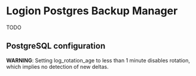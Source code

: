 # Logion Postgres Backup Manager

TODO

## PostgreSQL configuration

**WARNING**: Setting log_rotation_age to less than 1 minute disables rotation, which implies no detection of new deltas.
